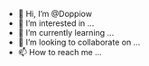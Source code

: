 - 👋 Hi, I’m @Doppiow
- 👀 I’m interested in ...
- 🌱 I’m currently learning ...
- 💞️ I’m looking to collaborate on ...
- 📫 How to reach me ...

<!---
Doppiow/Doppiow is a ✨ special ✨ repository because its `README.md` (this file) appears on your GitHub profile.
You can click the Preview link to take a look at your changes.
--->
